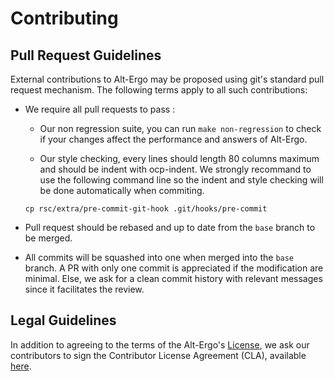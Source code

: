 # Contributing

## Pull Request Guidelines

External contributions to Alt-Ergo may be proposed using git's standard pull request mechanism.
The following terms apply to all such contributions:

* We require all pull requests to pass :

	* Our non regression suite, you can run `make non-regression` to check if your changes affect the performance and answers of Alt-Ergo.

	* Our style checking, every lines should length 80 columns maximum and should be indent with ocp-indent.
	  We strongly recommand to use the following command line so the indent and style checking will be done automatically when commiting.

	```cp rsc/extra/pre-commit-git-hook .git/hooks/pre-commit```

* Pull request should be rebased and up to date from the `base` branch to be merged.

* All commits will be squashed into one when merged into the `base` branch. A PR with only one commit is appreciated if the modification are minimal. Else, we ask for a clean commit history with relevant messages since it facilitates the review.

## Legal Guidelines

In addition to agreeing to the terms of the Alt-Ergo's [License](LICENSE.md), we ask our contributors to sign the Contributor License Agreement (CLA), available [here](https://www.ocamlpro.com/files/CLA-OCamlPro-corporate.txt).
